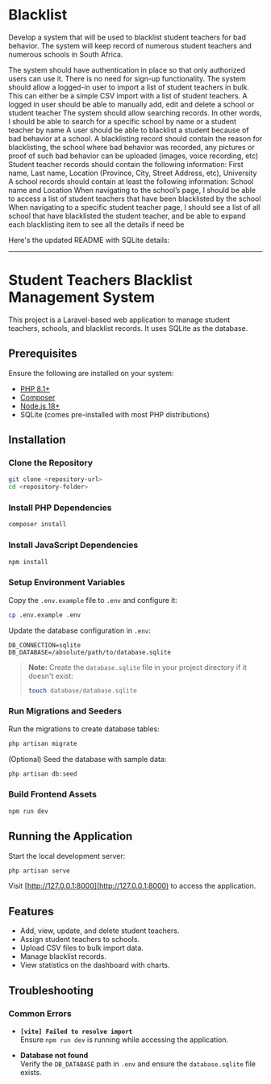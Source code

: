 # Blacklist
Develop a system that will be used to blacklist student teachers for bad behavior. The system will keep record of numerous student teachers and numerous schools in South Africa.

The system should have authentication in place so that only authorized users can use it. There is no need for sign-up functionality.
The system should allow a logged-in user to import a list of student teachers in bulk. This can either be a simple CSV import with a list of student teachers.
A logged in user should be able to manually add, edit and delete a school or student teacher
The system should allow searching records. In other words, I should be able to search for a specific school by name or a student teacher by name
A user should be able to blacklist a student because of bad behavior at a school. A blacklisting record should contain the reason for blacklisting, the school where bad behavior was recorded, any pictures or proof of such bad behavior can be uploaded (images, voice recording, etc)
Student teacher records should contain the following information: First name, Last name, Location (Province, City, Street Address, etc), University
A school records should contain at least the following information: School name and Location
When navigating to the school’s page, I should be able to access a list of student teachers that have been blacklisted by the school
When navigating to a specific student teacher page, I should see a list of all school that have blacklisted the student teacher, and be able to expand each blacklisting item to see all the details if need be


Here's the updated README with SQLite details:  

---

#  Student Teachers Blacklist Management System  

This project is a Laravel-based web application to manage student teachers, schools, and blacklist records. It uses SQLite as the database.  

## Prerequisites  

Ensure the following are installed on your system:  
- [PHP 8.1+](https://www.php.net/)  
- [Composer](https://getcomposer.org/)  
- [Node.js 18+](https://nodejs.org/)  
- SQLite (comes pre-installed with most PHP distributions)  

## Installation  

### Clone the Repository  
```bash  
git clone <repository-url>  
cd <repository-folder>  
```  

### Install PHP Dependencies  
```bash  
composer install  
```  

### Install JavaScript Dependencies  
```bash  
npm install  
```  

### Setup Environment Variables  
Copy the `.env.example` file to `.env` and configure it:  
```bash  
cp .env.example .env  
```  

Update the database configuration in `.env`:  
```env  
DB_CONNECTION=sqlite  
DB_DATABASE=/absolute/path/to/database.sqlite  
```  

> **Note:** Create the `database.sqlite` file in your project directory if it doesn't exist:  
> ```bash  
> touch database/database.sqlite  
> ```  

### Run Migrations and Seeders  
Run the migrations to create database tables:  
```bash  
php artisan migrate  
```  

(Optional) Seed the database with sample data:  
```bash  
php artisan db:seed  
```  

### Build Frontend Assets  
```bash  
npm run dev  
```  

## Running the Application  

Start the local development server:  
```bash  
php artisan serve  
```  

Visit [http://127.0.0.1:8000](http://127.0.0.1:8000) to access the application.  

## Features  
- Add, view, update, and delete student teachers.  
- Assign student teachers to schools.  
- Upload CSV files to bulk import data.  
- Manage blacklist records.  
- View statistics on the dashboard with charts.  

## Troubleshooting  

### Common Errors  
- **`[vite] Failed to resolve import`**  
  Ensure `npm run dev` is running while accessing the application.  

- **Database not found**  
  Verify the `DB_DATABASE` path in `.env` and ensure the `database.sqlite` file exists.
